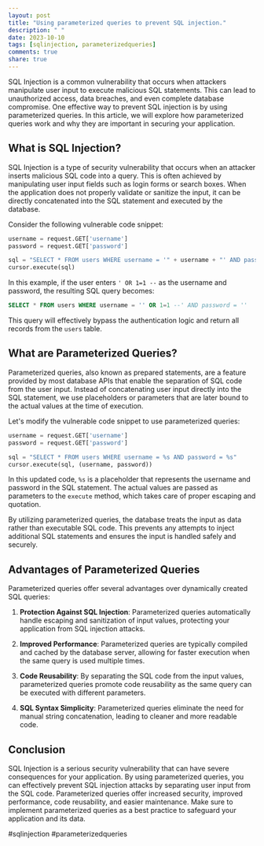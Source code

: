 ```yaml
---
layout: post
title: "Using parameterized queries to prevent SQL injection."
description: " "
date: 2023-10-10
tags: [sqlinjection, parameterizedqueries]
comments: true
share: true
---
```


SQL Injection is a common vulnerability that occurs when attackers manipulate user input to execute malicious SQL statements. This can lead to unauthorized access, data breaches, and even complete database compromise. One effective way to prevent SQL injection is by using parameterized queries. In this article, we will explore how parameterized queries work and why they are important in securing your application.

## What is SQL Injection?

SQL Injection is a type of security vulnerability that occurs when an attacker inserts malicious SQL code into a query. This is often achieved by manipulating user input fields such as login forms or search boxes. When the application does not properly validate or sanitize the input, it can be directly concatenated into the SQL statement and executed by the database.

Consider the following vulnerable code snippet:

```python
username = request.GET['username']
password = request.GET['password']

sql = "SELECT * FROM users WHERE username = '" + username + "' AND password = '" + password + "'"
cursor.execute(sql)
```

In this example, if the user enters `' OR 1=1 --` as the username and password, the resulting SQL query becomes:


```sql
SELECT * FROM users WHERE username = '' OR 1=1 --' AND password = ''
```

This query will effectively bypass the authentication logic and return all records from the `users` table.

## What are Parameterized Queries?

Parameterized queries, also known as prepared statements, are a feature provided by most database APIs that enable the separation of SQL code from the user input. Instead of concatenating user input directly into the SQL statement, we use placeholders or parameters that are later bound to the actual values at the time of execution.

Let's modify the vulnerable code snippet to use parameterized queries:

```python
username = request.GET['username']
password = request.GET['password']

sql = "SELECT * FROM users WHERE username = %s AND password = %s"
cursor.execute(sql, (username, password))
```

In this updated code, `%s` is a placeholder that represents the username and password in the SQL statement. The actual values are passed as parameters to the `execute` method, which takes care of proper escaping and quotation.

By utilizing parameterized queries, the database treats the input as data rather than executable SQL code. This prevents any attempts to inject additional SQL statements and ensures the input is handled safely and securely.

## Advantages of Parameterized Queries

Parameterized queries offer several advantages over dynamically created SQL queries:

1. **Protection Against SQL Injection**: Parameterized queries automatically handle escaping and sanitization of input values, protecting your application from SQL injection attacks.

2. **Improved Performance**: Parameterized queries are typically compiled and cached by the database server, allowing for faster execution when the same query is used multiple times.

3. **Code Reusability**: By separating the SQL code from the input values, parameterized queries promote code reusability as the same query can be executed with different parameters.

4. **SQL Syntax Simplicity**: Parameterized queries eliminate the need for manual string concatenation, leading to cleaner and more readable code.

## Conclusion

SQL Injection is a serious security vulnerability that can have severe consequences for your application. By using parameterized queries, you can effectively prevent SQL injection attacks by separating user input from the SQL code. Parameterized queries offer increased security, improved performance, code reusability, and easier maintenance. Make sure to implement parameterized queries as a best practice to safeguard your application and its data.

#sqlinjection #parameterizedqueries